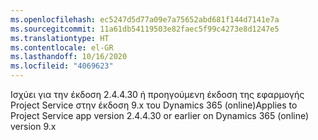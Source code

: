 ```yaml
---
ms.openlocfilehash: ec5247d5d77a09e7a75652abd681f144d7141e7a
ms.sourcegitcommit: 11a61db54119503e82faec5f99c4273e8d1247e5
ms.translationtype: HT
ms.contentlocale: el-GR
ms.lasthandoff: 10/16/2020
ms.locfileid: "4069623"
---
```

<span data-ttu-id="a3dd4-101">Ισχύει για την έκδοση 2.4.4.30 ή προηγούμενη έκδοση της εφαρμογής Project Service στην έκδοση 9.x του Dynamics 365 (online)</span><span class="sxs-lookup"><span data-stu-id="a3dd4-101">Applies to Project Service app version 2.4.4.30 or earlier on Dynamics 365 (online) version 9.x</span></span>
